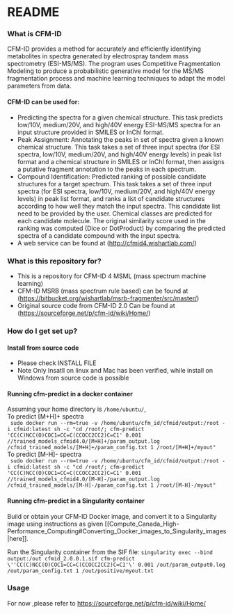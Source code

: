 # README #

### What is CFM-ID ###
CFM-ID provides a method for accurately and efficiently identifying metabolites in spectra generated by electrospray tandem mass spectrometry (ESI-MS/MS). The program uses Competitive Fragmentation Modeling to produce a probabilistic generative model for the MS/MS fragmentation process and machine learning techniques to adapt the model parameters from data.

#### CFM-ID can be used for: ####
* Predicting the spectra for a given chemical structure. This task predicts low/10V, medium/20V, and high/40V energy ESI-MS/MS spectra for an input structure provided in SMILES or InChI format. 
* Peak Assignment: Annotating the peaks in set of spectra given a known chemical structure. This task takes a set of three input spectra (for ESI spectra, low/10V, medium/20V, and high/40V energy levels) in peak list format and a chemical structure in SMILES or InChI format, then assigns a putative fragment annotation to the peaks in each spectrum. 
* Compound Identification:	Predicted ranking of possible candidate structures for a target spectrum. This task takes a set of three input spectra (for ESI spectra, low/10V, medium/20V, and high/40V energy levels) in peak list format, and ranks a list of candidate structures according to how well they match the input spectra. This candidate list need to be provided by the user. Chemical classes are predicted for each candidate molecule. The original similarity score used in the ranking was computed (Dice or DotProduct) by comparing the predicted spectra of a candidate compound with the input spectra. 
* A web service can be found at (http://cfmid4.wishartlab.com/)

### What is this repository for? ###
* This is a repository for CFM-ID 4 MSML (mass spectrum machine learning)
* CFM-ID MSRB (mass spectrum rule based) can be found at (https://bitbucket.org/wishartlab/msrb-fragmenter/src/master/)
* Original source code from CFM-ID 2.0 Can be found at (https://sourceforge.net/p/cfm-id/wiki/Home/)

### How do I get set up? ###

#### Install from source code ####
* Please check INSTALL FILE
* Note Only Insatll on linux and Mac has been verified, while install on Windows from source code is possible 

#### Running cfm-predict in a docker container ####

Assuming your home directory is ```/home/ubuntu/```,     
To predict [M+H]+ spectra  
``` sudo docker run --rm=true -v /home/ubuntu/cfm_id/cfmid/output:/root -i cfmid:latest sh -c "cd /root/; cfm-predict 'CC(C)NCC(O)COC1=CC=C(CCOCC2CC2)C=C1' 0.001 //trained_models_cfmid4.0/[M+H]+/param_output.log /cfmid_trained_models/[M+H]+/param_config.txt 1 /root/[M+H]+/myout"```  
To predict [M-H]- spectra  
``` sudo docker run --rm=true -v /home/ubuntu/cfm_id/cfmid/output:/root -i cfmid:latest sh -c "cd /root/; cfm-predict 'CC(C)NCC(O)COC1=CC=C(CCOCC2CC2)C=C1' 0.001 //trained_models_cfmid4.0/[M-H]-/param_output.log /cfmid_trained_models/[M-H]-/param_config.txt 1 /root/[M-H]-/myout"```  

#### Running cfm-predict in a Singularity container ####

Build or obtain your CFM-ID Docker image, and convert it to a Singularity image using instructions as given [[Compute_Canada_High-Performance_Computing#Converting_Docker_images_to_Singularity_images|here]].

Run the Singularity container from the SIF file:
``` singularity exec --bind output:/out cfmid_2.0.0.1.sif cfm-predict \''CC(C)NCC(O)COC1=CC=C(CCOCC2CC2)C=C1'\' 0.001 /out/param_output0.log /out/param_config.txt 1 /out/positive/myout.txt ```

### Usage ###
For now ,please refer to https://sourceforge.net/p/cfm-id/wiki/Home/